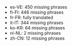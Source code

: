 - es-VE: 450 missing phrases
- fi-FI: 446 missing phrases
- fr-FR: fully translated
- it-IT: 344 missing phrases
- ko-KR: 64 missing phrases
- nl-NL: 2 missing phrases
- zh-CN: 12 missing phrases
